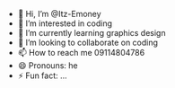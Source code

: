 - 👋 Hi, I’m @Itz-Emoney
- 👀 I’m interested in coding
- 🌱 I’m currently learning graphics design 
- 💞️ I’m looking to collaborate on coding
- 📫 How to reach me 09114804786
- 😄 Pronouns: he
- ⚡ Fun fact: ...

<!---
Itz-Emoney/Itz-Emoney is a ✨ special ✨ repository because its `README.md` (this file) appears on your GitHub profile.
You can click the Preview link to take a look at your changes.
--->
